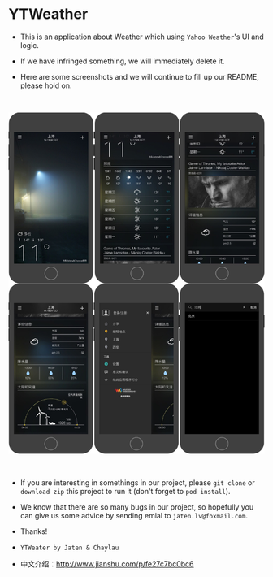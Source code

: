 # YTWeather

* This is an application about Weather which using `Yahoo Weather`'s UI and logic.

* If we have infringed something, we will immediately delete it.

* Here are some screenshots and we will continue to fill up our README, please hold on.

<br>

![](https://github.com/jatenlv/YTWeather/raw/master/Screenshots.jpeg)

<br>

* If you are interesting in somethings in our project, please `git clone` or `download zip` this project to run it (don't forget to `pod install`).

* We know that there are so many bugs in our project, so hopefully you can give us some advice by sending emial to `jaten.lv@foxmail.com`.

* Thanks!

* `YTWeater by Jaten & Chaylau`

* 中文介绍：http://www.jianshu.com/p/fe27c7bc0bc6
